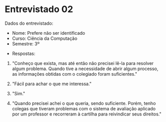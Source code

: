 # Entrevistado 02

Dados do entrevistado:
* Nome: Prefere não ser identificado
* Curso: Ciência da Computação
* Semestre: 3º

- Respostas:

1. "Conheço que exista, mas até então não precisei lê-la para resolver algum problema. Quando tive a necessidade de abrir algum processo, as informações obtidas com o colegiado foram suficientes."

2. "Fácil para achar o que me interessa."

3. "Sim."

4. "Quando precisei achei o que queria, sendo suficiente. Porém, tenho colegas que tiveram problemas com o sistema de avaliação aplicado por um professor e recorreram à cartilha para reivindicar seus direitos."
